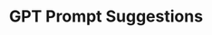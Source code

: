 ---
id: R002
instructions: Enable Ora to suggest roadmap items based on reflections.
status: In_progress
title: GPT Prompt Suggestions
---